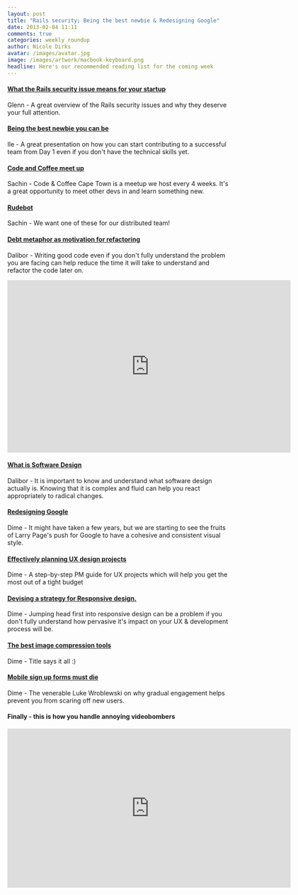 ```yaml
---
layout: post
title: "Rails security; Being the best newbie & Redesigning Google"
date: 2013-02-04 11:11
comments: true
categories: weekly roundup
author: Nicole Dirks
avatar: /images/avatar.jpg
image: /images/artwork/macbook-keyboard.png
headline: Here's our recommended reading list for the coming week
---
```


#### [What the Rails security issue means for your startup](http://www.kalzumeus.com/2013/01/31/what-the-rails-security-issue-means-for-your-startup/)
Glenn - A great overview of the Rails security issues and why they deserve your full attention.

#### [Being the best newbie you can be](http://confreaks.com/videos/1103-madisonruby2012-making-a-difference-right-off-the-bat)
Ile - A great presentation on how you can start contributing to a successful team from Day 1 even if you don't have the technical skills yet.

#### [Code and Coffee meet up](http://www.meetup.com/Code-Coffee-Cape-Town/)
Sachin - Code & Coffee Cape Town is a meetup we host every 4 weeks.  It's a great opportunity to meet other devs in and learn something new.

#### [Rudebot](http://blog.nibbler.io/2013/01/rudebot-rolling-ubiquitous-display.html)
Sachin - We want one of these for our distributed team!

#### [Debt metaphor as motivation for refactoring](http://www.youtube.com/watch?v=pqeJFYwnkjE)
Dalibor - Writing good code even if you don't fully understand the problem you are facing can help reduce the time it will take to understand and refactor the code later on.

<iframe width="640" height="390" src="http://www.youtube.com/embed/pqeJFYwnkjE" frameborder="0" allowfullscreen></iframe>

#### [What is Software Design](http://www.bleading-edge.com/Publications/C++Journal/Cpjour2.htm)
Dalibor - It is important to know and understand what software design actually is. Knowing that it is complex and fluid can help you react appropriately to radical changes.

#### [Redesigning Google](http://www.theverge.com/2013/1/24/3904134/google-redesign-how-larry-page-engineered-beautiful-revolution)
Dime - It might have taken a few years, but we are starting to see the fruits of Larry Page's push for Google to have a cohesive and consistent visual style.

#### [Effectively planning UX design projects](http://uxdesign.smashingmagazine.com/2013/01/24/effectively-planning-ux-design-projects/)
Dime - A step-by-step PM guide for UX projects which will help you get the most out of a tight budget

#### [Devising a strategy for Responsive design.](https://www.uie.com/articles/strategy_for_responsive_design/)
Dime - Jumping head first into responsive design can be a problem if you don't fully understand how pervasive it's impact on your UX & development process will be.

#### [The best image compression tools](http://www.netmagazine.com/features/best-image-compression-tools)
Dime - Title says it all :)

#### [Mobile sign up forms must die](http://www.lukew.com/ff/entry.asp?1678)
Dime - The venerable Luke Wroblewski on why gradual engagement helps prevent you from scaring off new users.

#### Finally - this is how you handle annoying videobombers

<iframe width="640" height="360" src="http://www.youtube.com/embed/WshrVOTLn04?feature=player_detailpage" frameborder="0" allowfullscreen></iframe>

